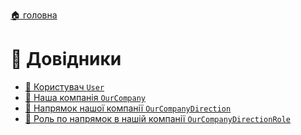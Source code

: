 ﻿[🏠 головна](../README.MD)
#  📘 Довідники

- [📘 Користувач `User`](./User.md)
- [📘 Наша компанія `OurCompany`](./OurCompany.md)
- [📘 Напрямок нашої компанії `OurCompanyDirection`](./OurCompanyDirection.md)
- [📘 Роль по напрямок в нашій компанії `OurCompanyDirectionRole`](./OurCompanyDirectionRole.md)